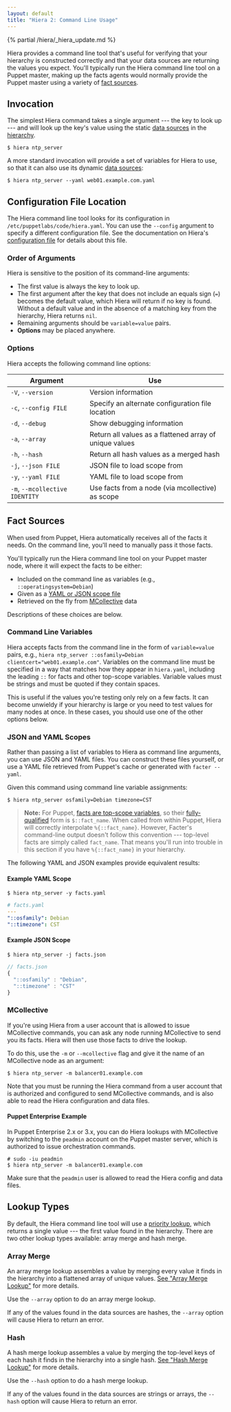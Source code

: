 ```yaml
---
layout: default
title: "Hiera 2: Command Line Usage"
---
```


[priority_lookup]: ./lookup_types.html#priority-default
[hash_lookup]: ./lookup_types.html#hash-merge
[array_lookup]: ./lookup_types.html#array-merge

{% partial /hiera/_hiera_update.md %}

Hiera provides a command line tool that's useful for verifying that your hierarchy is constructed correctly and that your data sources are returning the values you expect. You'll typically run the Hiera command line tool on a Puppet master, making up the facts agents would normally provide the Puppet master using a variety of [fact sources](#fact-sources).

## Invocation

The simplest Hiera command takes a single argument --- the key to look up --- and will look up the key's value using the static [data sources](data_sources.html) in the [hierarchy](./hierarchy.html).

`$ hiera ntp_server`

A more standard invocation will provide a set of variables for Hiera to use, so that it can also use its dynamic [data sources](./data_sources.html):

`$ hiera ntp_server --yaml web01.example.com.yaml`

## Configuration File Location

The Hiera command line tool looks for its configuration in `/etc/puppetlabs/code/hiera.yaml`. You can use the `--config` argument to specify a different configuration file. See the documentation on Hiera's [configuration file](configuring.html#location) for details about this file.

### Order of Arguments

Hiera is sensitive to the position of its command-line arguments:

- The first value is always the key to look up.
- The first argument after the key that does not include an equals sign (`=`) becomes the default value, which Hiera will return if no key is found. Without a default value and in the absence of a matching key from the hierarchy, Hiera returns `nil`.
- Remaining arguments should be `variable=value` pairs.
- **Options** may be placed anywhere.

### Options

Hiera accepts the following command line options:

Argument                              | Use
--------------------------------------|----------------------------------------------------
`-V`, `--version`                     | Version information
`-c`, `--config FILE`                 | Specify an alternate configuration file location
`-d`, `--debug`                       | Show debugging information
`-a`, `--array`                       | Return all values as a flattened array of unique values
`-h`, `--hash`                        | Return all hash values as a merged hash
`-j`, `--json FILE`                   | JSON file to load scope from
`-y`, `--yaml FILE`                   | YAML file to load scope from
`-m`, `--mcollective IDENTITY`        | Use facts from a node (via mcollective) as scope



## Fact Sources

When used from Puppet, Hiera automatically receives all of the facts it needs. On the command line, you'll need to manually pass it those facts.

You'll typically run the Hiera command line tool on your Puppet master node, where it will expect the facts to be either:

* Included on the command line as variables (e.g., `::operatingsystem=Debian`)
* Given as a [YAML or JSON scope file](#json-and-yaml-scopes)
* Retrieved on the fly from [MCollective](#mcollective) data

Descriptions of these choices are below.

### Command Line Variables

Hiera accepts facts from the command line in the form of `variable=value` pairs, e.g., `hiera ntp_server ::osfamily=Debian clientcert="web01.example.com"`. Variables on the command line must be specified in a way that matches how they appear in `hiera.yaml`, including the leading `::` for facts and other top-scope variables. Variable values must be strings and must be quoted if they contain spaces.

This is useful if the values you're testing only rely on a few facts. It can become unwieldy if your hierarchy is large or you need to test values for many nodes at once. In these cases, you should use one of the other options below.

### JSON and YAML Scopes

Rather than passing a list of variables to Hiera as command line arguments, you can use JSON and YAML files. You can construct these files yourself, or use a YAML file retrieved from Puppet's cache or generated with `facter --yaml`.

Given this command using command line variable assignments:

`$ hiera ntp_server osfamily=Debian timezone=CST`

>**Note:** For Puppet, [facts are top-scope variables](/puppet/latest/reference/lang_variables.html#facts-and-built-in-variables), so their [fully-qualified](/puppet/latest/reference/lang_scope.html#accessing-out-of-scope-variables) form is `$::fact_name`. When called from within Puppet, Hiera will correctly interpolate `%{::fact_name}`. However, Facter's command-line output doesn't follow this convention --- top-level facts are simply called `fact_name`. That means you'll run into trouble in this section if you have `%{::fact_name}` in your hierarchy.

The following YAML and JSON examples provide equivalent results:

#### Example YAML Scope

`$ hiera ntp_server -y facts.yaml`

~~~ yaml
# facts.yaml
---
"::osfamily": Debian
"::timezone": CST
~~~



#### Example JSON Scope

`$ hiera ntp_server -j facts.json`

~~~ javascript
// facts.json
{
  "::osfamily" : "Debian",
  "::timezone" : "CST"
}
~~~



### MCollective

If you're using Hiera from a user account that is allowed to issue MCollective commands, you can ask any node running MCollective to send you its facts. Hiera will then use those facts to drive the lookup.

To do this, use the `-m` or `--mcollective` flag and give it the name of an MCollective node as an argument:

    $ hiera ntp_server -m balancer01.example.com

Note that you must be running the Hiera command from a user account that is authorized and configured to send MCollective commands, and is also able to read the Hiera configuration and data files.

#### Puppet Enterprise Example

In Puppet Enterprise 2.x or 3.x, you can do Hiera lookups with MCollective by switching to the `peadmin` account on the Puppet master server, which is authorized to issue orchestration commands.

    # sudo -iu peadmin
    $ hiera ntp_server -m balancer01.example.com

Make sure that the `peadmin` user is allowed to read the Hiera config and data files.


## Lookup Types

By default, the Hiera command line tool will use a [priority lookup][priority_lookup], which returns a single value --- the first value found in the hierarchy. There are two other lookup types available: array merge and hash merge.

### Array Merge

An array merge lookup assembles a value by merging every value it finds in the hierarchy into a flattened array of unique values. [See "Array Merge Lookup"][array_lookup] for more details.

Use the `--array` option to do an array merge lookup.

If any of the values found in the data sources are hashes, the `--array` option will cause Hiera to return an error.

### Hash

A hash merge lookup assembles a value by merging the top-level keys of each hash it finds in the hierarchy into a single hash. [See "Hash Merge Lookup"][hash_lookup] for more details.

Use the `--hash` option to do a hash merge lookup.

If any of the values found in the data sources are strings or arrays, the `--hash` option will cause Hiera to return an error.

